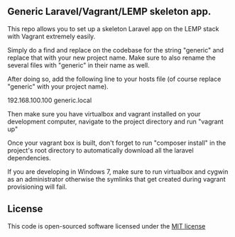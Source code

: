 ## Generic Laravel/Vagrant/LEMP skeleton app.

This repo allows you to set up a skeleton Laravel app on the LEMP stack with Vagrant extremely easily.

Simply do a find and replace on the codebase for the string "generic" and replace that with your new project name. Make sure to also rename the several files with "generic" in their name as well.

After doing so, add the following line to your hosts file (of course replace "generic" with your project name).

192.168.100.100 generic.local

Then make sure you have virtualbox and vagrant installed on your development computer, navigate to the project directory and run "vagrant up"

Once your vagrant box is built, don't forget to run "composer install" in the project's root directory to automatically download all the laravel dependencies.

If you are developing in Windows 7, make sure to run virtualbox and cygwin as an administrator otherwise the symlinks that get created during vagrant provisioning will fail.

## License
This code is open-sourced software licensed under the [MIT license](http://opensource.org/licenses/MIT)
